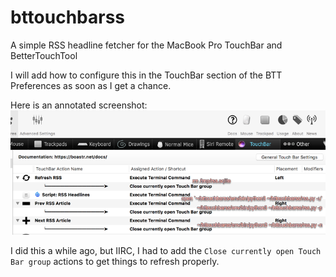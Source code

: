# bttouchbarss
A simple RSS headline fetcher for the MacBook Pro TouchBar and BetterTouchTool

I will add how to configure this in the TouchBar section of the BTT Preferences as soon as I get a chance.

Here is an annotated screenshot:
![Setting up TouchBar Preferences](docs/img/btt_config_annotated.png)

I did this a while ago, but IIRC, I had to add the `Close currently open Touch Bar group` actions to get things to refresh properly.
